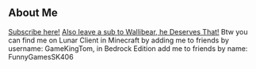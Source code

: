 ## About Me
<!DOCTYPE html>
<html lang="en">
<body>
  <a href=https://www.youtube.com/@TechAndGamingTM>Subscribe here!</a>
  <a href=https://www.youtube.com/@Wallibear>Also leave a sub to Wallibear, he Deserves That!</a>
  Btw you can find me on Lunar Client in Minecraft by adding me to friends by username: GameKingTom, in Bedrock Edition add me to friends by name: FunnyGamesSK406
</body>
</html>

